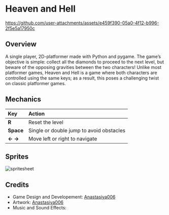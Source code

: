 # Heaven and Hell
https://github.com/user-attachments/assets/e459f390-05a0-4f12-b996-2f5e5a17950c

## Overview
A single player, 2D-platformer made with Python and pygame. The game’s objective is simple: collect all the diamonds to proceed to the next level, but beware of the opposing gravities between the two characters! Unlike most platformer games, Heaven and Hell is a game where both characters are controlled using the same keys; as a result, this poses a challenging twist on classic platformer games.

## Mechanics
 Key         | Action                                    |
|:-----------|:------------------------------------------|
| **R**      | Reset the level                           |
| **Space**  | Single or double jump to avoid obstacles  |
| **←  →**   | Move left or right to navigate            |

## Sprites
![spritesheet](https://github.com/user-attachments/assets/62f0f523-67ab-4608-86d0-fda740ec5af0)

## Credits
* Game Design and Developement: [Anastasiya006]([URL](https://github.com/Anastasiya006))
* Artwork: [Anastasiya006]([URL](https://github.com/Anastasiya006))
* Music and Sound Effects: 
